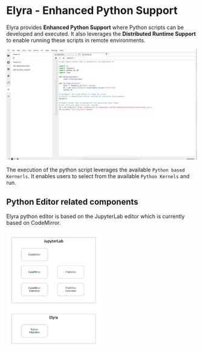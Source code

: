 <!--
{% comment %}
Copyright 2018-2020 IBM Corporation

Licensed under the Apache License, Version 2.0 (the "License");
you may not use this file except in compliance with the License.
You may obtain a copy of the License at

http://www.apache.org/licenses/LICENSE-2.0

Unless required by applicable law or agreed to in writing, software
distributed under the License is distributed on an "AS IS" BASIS,
WITHOUT WARRANTIES OR CONDITIONS OF ANY KIND, either express or implied.
See the License for the specific language governing permissions and
limitations under the License.
{% endcomment %}
-->
# Elyra - Enhanced Python Support

Elyra provides **Enhanced Python Support** where Python scripts can be developed and
executed. It also leverages the **Distributed Runtime Support** to enable running
these scripts in remote environments.

![Enhanced Python Support](../source/images/python-runner.png)

The execution of the python script leverages the available `Python based Kernerls`. It enables
users to select from the available `Python Kernels` and run.


## Python Editor related components

Elyra python editor is based on the JupyterLab editor which is currently based on CodeMirror.

<img src="../source/images/python-runner-components.png" alt="Python Editor Components" width="50%" height="50%">

